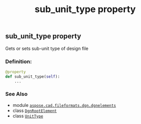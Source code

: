 ﻿---
title: sub_unit_type property
second_title: Aspose.CAD for Python via .NET API References
description: 
type: docs
weight: 230
url: /python-net/aspose.cad.fileformats.dgn.dgnelements/dgnrootelement/sub_unit_type/
is_root: false
---

## sub_unit_type property


Gets or sets sub-unit type of design file
### Definition:
```python
@property
def sub_unit_type(self):
    ...
```

### See Also
* module [`aspose.cad.fileformats.dgn.dgnelements`](../../)
* class [`DgnRootElement`](/cad/python-net/aspose.cad.fileformats.dgn.dgnelements/dgnrootelement)
* class [`UnitType`](/cad/python-net/aspose.cad.imageoptions/unittype)
